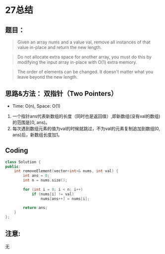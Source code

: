 # 27总结

## 题目：
> Given an array nums and a value val, remove all instances of that value in-place and return the new length.

> Do not allocate extra space for another array, you must do this by modifying the input array in-place with O(1) extra memory.

> The order of elements can be changed. It doesn't matter what you leave beyond the new length.

## 思路&方法： 双指针（Two Pointers）
* Time: O(n), Space: O(1)

1. 一个指针ans代表新数组的长度（同时也是返回值）,即新数组(没有val的数组)的范围是[0, ans)。
2. 每次遇到数组元素的值为val的时候就跳过，不为val的元素复制追加到数组[0, ans)后，新数组长度加1。

## Coding
```c++
class Solution {
public:
    int removeElement(vector<int>& nums, int val) {
        int ans = 0;
        int n = nums.size();
        
        for (int i = 0; i < n; i++)
            if (nums[i] != val)
                nums[ans++] = nums[i];
        
        return ans;
    }
};
```

## 注意:
无
